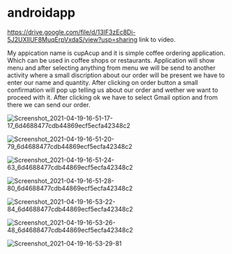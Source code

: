 # androidapp
https://drive.google.com/file/d/13IF3zEc8Di-5J2UXIlUF8MuqErpVxdaS/view?usp=sharing link to video.


My appication name is cupAcup and it is simple coffee ordering application. Which can be used in coffee shops or restaurants. 
Application will show menu and after selecting anything from menu we will be send to another activity where a small discription about our order will be present we have to enter our name and quantity. After clicking on order button a small confirmation will pop up telling us about our order and wether we want to proceed with it.
After clicking ok we have to select Gmail option and from there we can send our order.

![Screenshot_2021-04-19-16-51-17-17_6d4688477cdb44869ecf5ecfa42348c2](https://user-images.githubusercontent.com/78154259/115229193-5d416100-a130-11eb-840c-5511e3ca5b73.jpg)


![Screenshot_2021-04-19-16-51-20-79_6d4688477cdb44869ecf5ecfa42348c2](https://user-images.githubusercontent.com/78154259/115229215-629eab80-a130-11eb-9921-79b09f96a8b9.jpg)


![Screenshot_2021-04-19-16-51-24-63_6d4688477cdb44869ecf5ecfa42348c2](https://user-images.githubusercontent.com/78154259/115229227-65999c00-a130-11eb-8ce1-b5d7abea4cbd.jpg)


![Screenshot_2021-04-19-16-51-28-80_6d4688477cdb44869ecf5ecfa42348c2](https://user-images.githubusercontent.com/78154259/115229233-67635f80-a130-11eb-8cc6-9de831da4c19.jpg)


![Screenshot_2021-04-19-16-53-22-84_6d4688477cdb44869ecf5ecfa42348c2](https://user-images.githubusercontent.com/78154259/115229239-69c5b980-a130-11eb-9ea8-2a7097ccd5ac.jpg)


![Screenshot_2021-04-19-16-53-26-48_6d4688477cdb44869ecf5ecfa42348c2](https://user-images.githubusercontent.com/78154259/115229255-6cc0aa00-a130-11eb-8dc0-0647655f2ad3.jpg)


![Screenshot_2021-04-19-16-53-29-81](https://user-images.githubusercontent.com/78154259/115229268-721df480-a130-11eb-9cdf-a60ff0513ec6.jpg)
